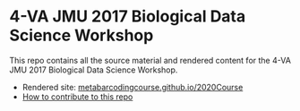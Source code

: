 # 4-VA JMU 2017 Biological Data Science Workshop

This repo contains all the source material and rendered content for the 4-VA JMU 2017 Biological Data Science Workshop.

- Rendered site: [metabarcodingcourse.github.io/2020Course](https://metabarcodingcourse.github.io/2020Course)
- [How to contribute to this repo](CONTRIBUTING.markdown#contributing)